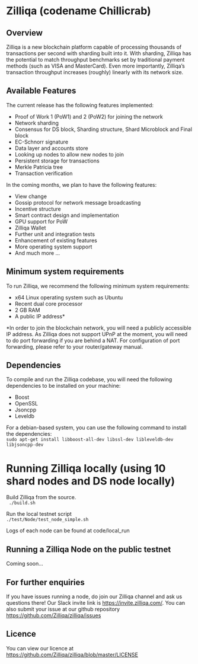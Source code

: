 # Zilliqa (codename Chillicrab)
## Overview
Zilliqa is a new blockchain platform capable of processing thousands of transactions per second with sharding built into it. With sharding, Zilliqa has the potential to match throughput benchmarks set by traditional payment methods (such as VISA and MasterCard). Even more importantly, Zilliqa’s transaction throughput increases (roughly) linearly with its network size.

## Available Features
The current release has the following features implemented:
* Proof of Work 1 (PoW1) and 2 (PoW2) for joining the network
* Network sharding
* Consensus for DS block, Sharding structure, Shard Microblock and Final block 
* EC-Schnorr signature 
* Data layer and accounts store 
* Looking up nodes to allow new nodes to join 
* Persistent storage for transactions
* Merkle Patricia tree
* Transaction verification

In the coming months, we plan to have the following features:
* View change
* Gossip protocol for network message broadcasting
* Incentive structure
* Smart contract design and implementation
* GPU support for PoW
* Zilliqa Wallet 
* Further unit and integration tests
* Enhancement of existing features
* More operating system support
* And much more ...

## Minimum system requirements
To run Zilliqa, we recommend the following minimum system requirements:
* x64 Linux operating system such as Ubuntu
* Recent dual core processor
* 2 GB RAM
* A public IP address*

*In order to join the blockchain network, you will need a publicly accessible IP address. As Zilliqa does not support UPnP at the moment, you will need to do port forwarding if you are behind a NAT. For configuration of port forwarding, please refer to your router/gateway manual.  

## Dependencies
To compile and run the Zilliqa codebase, you will need the following dependencies to be installed on your machine:
* Boost 
* OpenSSL
* Jsoncpp
* Leveldb

For a debian-based system, you can use the following command to install the dependencies:  
`sudo apt-get install libboost-all-dev libssl-dev libleveldb-dev libjsoncpp-dev `

# Running Zilliqa locally (using 10 shard nodes and DS node locally)  
Build Zilliqa from the source.  
` ./build.sh`

Run the local testnet script  
`./test/Node/test_node_simple.sh`  

Logs of each node can be found at code/local_run

## Running a Zilliqa Node on the public testnet 
Coming soon...

## For further enquiries
If you have issues running a node, do join our Zilliqa channel and ask us questions there! Our Slack invite link is https://invite.zilliqa.com/. You can also submit your issue at our github repository https://github.com/Zilliqa/zilliqa/issues 

## Licence 
You can view our licence at https://github.com/Zilliqa/zilliqa/blob/master/LICENSE

